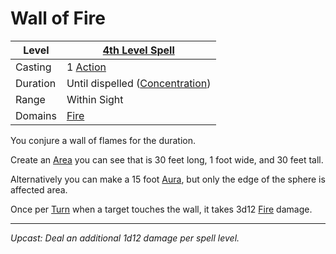 # Wall of Fire

| Level    | [4th Level Spell](4th%20Level%20Spells.md)                           |
| -------- | --------------------------------------------------------------------- |
| Casting  | 1 [Action](../../../../Game%20Procedures/Core%20Procedures/Action.md) |
| Duration | Until dispelled ([Concentration](../../Concentration.md))             |
| Range    | Within Sight                                                          |
| Domains  | [Fire](../../Spell%20Domains/Fire.md)                                 |

You conjure a wall of flames for the duration.

Create an [Area](../../Areas%20of%20Effect/Area.md) you can see that is 30 feet long, 1 foot wide, and 30 feet tall.

Alternatively you can make a 15 foot [Aura](../../Areas%20of%20Effect/Aura.md), but only the edge of the sphere is affected area.

Once per [Turn](../../../../Game%20Procedures/Core%20Procedures/Turn.md) when a target touches the wall, it takes 3d12 [Fire](../../../../Game%20Procedures/Combat/Damage%20Types/Fire.md) damage.

---
*Upcast: Deal an additional 1d12 damage per spell level.*
